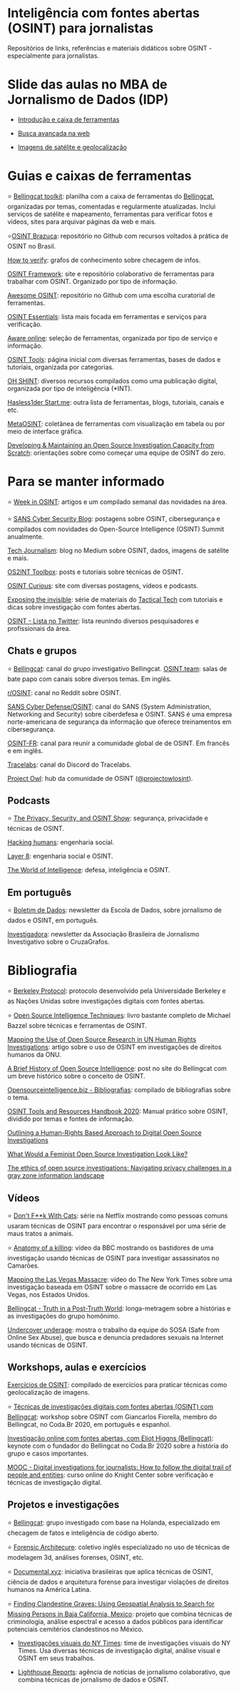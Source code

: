 # Inteligência com fontes abertas (OSINT) para jornalistas

Repositórios de links, referências e materiais didáticos sobre OSINT - especialmente para jornalistas.

# Slide das aulas no MBA de Jornalismo de Dados (IDP) 

- [Introdução e caixa de ferramentas](https://belisards.github.io/osint/slides/aula_1.html)

- [Busca avançada na web](https://belisards.github.io/osint/slides/aula_2.html)

- [Imagens de satélite e geolocalização](https://belisards.github.io/osint/slides/aula_3.html)

# Guias e caixas de ferramentas

⭐ [Bellingcat toolkit](https://bit.ly/bcattools): planilha com a caixa de ferramentas do [Bellingcat](https://www.bellingcat.com/), organizadas por temas, comentadas e regularmente atualizadas. Inclui serviços de satélite e mapeamento, ferramentas para verificar fotos e vídeos, sites para arquivar páginas da web e mais. 

⭐[OSINT Brazuca](https://github.com/osintbrazuca/OSINT-Brazuca): repositório no Github com recursos voltados à prática de OSINT no Brasil.

[How to verify](https://www.howtoverify.info/): grafos de conhecimento sobre checagem de infos.

[OSINT Framework](https://osintframework.com/): site e repositório colaborativo de ferramentas para trabalhar com OSINT. Organizado por tipo de informação.

[Awesome OSINT](https://github.com/jivoi/awesome-osint): repositório no Github com uma escolha curatorial de ferramentas.

[OSINT Essentials](https://www.osintessentials.com/): lista mais focada em ferramentas e serviços para verificação.

[Aware online](https://www.aware-online.com/en/osint-tools/): seleção de ferramentas, organizada por tipo de serviço e informação.

[OSINT Tools](https://start.me/p/7kxyy2/osint-tools-curated-by-lorand-bodo): página inicial com diversas ferramentas, bases de dados e tutoriais, organizada por categorias.

[OH SHINT](https://ohshint.gitbook.io/oh-shint-its-a-blog/): diversos recursos compilados como uma publicação digital, organizada por tipo de inteligência (*INT).

[Hasless1der Start.me](https://start.me/p/DPYPMz/the-ultimate-osint-collection): outra lista de ferramentas, blogs, tutoriais, canais e etc.

[MetaOSINT](https://metaosint.github.io/): coletânea de ferramentas com visualização em tabela ou por meio de interface gráfica.

[Developing & Maintaining an Open Source Investigation Capacity from Scratch](https://iiim.un.org/wp-content/uploads/2025/07/Open-Source-Workshop-Report.pdf): orientações sobre como começar uma equipe de OSINT do zero.

# Para se manter informado

⭐ [Week in OSINT](https://sector035.nl/articles/category:week-in-osint): artigos e um compilado semanal das novidades na área.

⭐ [SANS Cyber Security Blog](https://www.sans.org/blog/?focus-area=open-source-intelligence): postagens sobre OSINT, cibersegurança e compilados com novidades do Open-Source Intelligence (OSINT) Summit anualmente.

[Tech Journalism](https://techjournalism.medium.com/): blog no Medium sobre OSINT, dados, imagens de satélite e mais.

[OS2INT Toolbox](https://os2int.com/toolbox/): posts e tutoriais sobre técnicas de OSINT.

[OSINT Curious](https://osintcurio.us/): site com diversas postagens, vídeos e podcasts.

[Exposing the invisible](https://kit.exposingtheinvisible.org/en/): série de materiais do [Tactical Tech](https://tacticaltech.org/) com tutoriais e dicas sobre investigação com fontes abertas.

[OSINT - Lista no Twitter](https://twitter.com/i/lists/1116866807019732992): lista reunindo diversos pesquisadores e profissionais da área.

## Chats e grupos

⭐ [Bellingcat](https://discord.gg/nTaNPmz): canal do grupo investigativo Bellingcat. 
[OSINT.team](https://osint.team): salas de bate papo com canais sobre diversos temas. Em inglês.

[r/OSINT](https://www.reddit.com/r/OSINT/): canal no Reddit sobre OSINT.

[SANS Cyber Defense/OSINT](https://discord.com/invite/mKvZzgp2FE): canal do SANS (System Administration, Networking and Security) sobre ciberdefesa e OSINT. SANS é uma empresa norte-americana de segurança da informação que oferece treinamentos em cibersegurança. 

[OSINT-FR](https://osintfr.com/en/home/): canal para reunir a comunidade global de de OSINT. Em francês e em inglês.

[Tracelabs](https://www.tracelabs.org/get-involved): canal do Discord do Tracelabs. 

[Project Owl](https://discord.com/invite/projectowl): hub da comunidade de OSINT ([@projectowlosint](https://twitter.com/projectowlosint)).

## Podcasts

⭐ [The Privacy, Security, and OSINT Show](https://inteltechniques.com/podcast.html): segurança, privacidade e técnicas de OSINT.

[Hacking humans](https://thecyberwire.com/podcasts/hacking-humans): engenharia social.

[Layer 8](https://layer8conference.com/the-layer-8-podcast/): engenharia social e OSINT.

[The World of Intelligence](https://podcasts.apple.com/us/podcast/the-world-of-intelligence/id1477524651): defesa, inteligência e OSINT.

## Em português

⭐ [Boletim de Dados](escoladedados.org/membresia): newsletter da Escola de Dados, sobre jornalismo de dados e OSINT, em português.

[Investigadora](https://investigadora.substack.com/): newsletter da Associação Brasileira de Jornalismo Investigativo sobre o CruzaGrafos.

# Bibliografia

⭐ [Berkeley Protocol](https://www.ohchr.org/Documents/Publications/OHCHR_BerkeleyProtocol.pdf): protocolo desenvolvido pela Universidade Berkeley e as Nações Unidas sobre investigações digitais com fontes abertas.

⭐ [Open Source Intelligence Techniques](https://inteltechniques.com/book1.html): livro bastante completo de Michael Bazzel sobre técnicas e ferramentas de OSINT. 

[Mapping the Use of Open Source Research in UN Human Rights Investigations](https://academic.oup.com/jhrp/article/14/2/554/6573245?login=false): artigo sobre o uso de OSINT em investigações de direitos humanos da ONU.

[A Brief History of Open Source Intelligence](https://www.bellingcat.com/resources/articles/2016/07/14/a-brief-history-of-open-source-intelligence): post no site do Bellingcat com um breve histórico sobre o conceito de OSINT.

[Opensourceintelligence.biz - Bibliografias](http://bib.opensourceintelligence.biz/): compilado de bibliografias sobre o tema.

[OSINT Tools and Resources Handbook 2020](https://i-intelligence.eu/uploads/public-documents/OSINT_Handbook_2020.pdf): Manual prático sobre OSINT, dividido por temas  e fontes de informação.

[Outlining a Human-Rights Based Approach to Digital Open Source Investigations](https://repository.essex.ac.uk/32642/1/Outlining%20a%20Human-Rights%20Based%20Approach%20to%20Digital%20Open%20Source%20Investigations.pdf)

[What Would a Feminist Open Source Investigation Look Like?](https://research-architecture.org/What-Would-a-Feminist-Open-Source-Investigation-Look-Like)

[The ethics of open source investigations: Navigating privacy challenges in a gray zone information landscape](https://journals.sagepub.com/doi/10.1177/14648849241274104#bibr44-14648849241274104)

## Vídeos

⭐ [Don't F**k With Cats](https://www.netflix.com/br/title/81031373): série na Netflix mostrando como pessoas comuns usaram técnicas de OSINT para encontrar o responsável por uma série de maus tratos a animais.

⭐ [Anatomy of a killing](https://www.youtube.com/watch?v=4G9S-eoLgX4): vídeo da BBC mostrando os bastidores de uma investigação usando técnicas de OSINT para investigar assassinatos no Camarões.

[Mapping the Las Vegas Massacre](https://www.youtube.com/watch?v=krr4u6uGdzc): vídeo do The New York Times sobre uma investigação baseada em OSINT sobre o massacre de ocorrido em Las Vegas, nos Estados Unidos.

[Bellingcat - Truth in a Post-Truth World](): longa-metragem sobre a histórias e as investigações do grupo homônimo.

[Undercover underage](https://www.imdb.com/title/tt15588682/): mostra o trabalho da equipe do SOSA (Safe from Online Sex Abuse), que busca e denuncia predadores sexuais na Internet usando técnicas de OSINT.

## Workshops, aulas e exercícios

[Exercícios de OSINT](https://gralhix.com/list-of-osint-exercises/): compilado de exercícios para praticar técnicas como geolocalização de imagens.

⭐ [Técnicas de investigações digitais com fontes abertas (OSINT) com Bellingcat](https://www.youtube.com/watch?v=JoXvnc-gDD0): workshop sobre OSINT com Giancarlos Fiorella, membro do Bellingcat, no Coda.Br 2020, em português e espanhol.

[Investigação online com fontes abertas, com Eliot Higgns (Bellingcat)](https://www.youtube.com/watch?v=dtXRUXzfLcU&t=0s): keynote com o fundador do Bellingcat no Coda.Br 2020 sobre a história do grupo e casos importantes.

[MOOC - Digital investigations for journalists: How to follow the digital trail of people and entities](https://journalismcourses.org/pt-br/course/digitalinvestigations/): curso online do Knight Center sobre verificação e técnicas de investigação digital.

## Projetos e investigações

⭐ [Bellingcat](https://www.bellingcat.com/): grupo investigado com base na Holanda, especializado em checagem de fatos e inteligência de código aberto.

⭐ [Forensic Architecure](https://forensic-architecture.org/): coletivo inglês especializado no uso de técnicas de modelagem 3d, análises forenses, OSINT, etc.

⭐ [Documental.xyz](https://documental.xyz/): iniciativa brasileiras que aplica técnicas de OSINT, ciência de dados e arquitetura forense para investigar violações de direitos humanos na América Latina.

⭐ [Finding Clandestine Graves: Using Geospatial Analysis to Search for Missing Persons in Baja California, Mexico](https://citizenevidence.org/2022/06/30/finding-clandestine-graves-using-geospatial-analysis-to-search-for-missing-persons-in-baja-california-mexico/): projeto que combina técnicas de criminologia, análise espectral e acesso a dados públicos para identificar potenciais cemitérios clandestinos no México.

* [Investigações visuais do NY Times](https://www.nytimes.com/spotlight/visual-investigations): time de investigações visuais do NY Times. Usa diversas técnicas de investigação digital, análise visual e OSINT em seus trabalhos.

* [Lighthouse Reports](https://www.lighthousereports.com/): agência de notícias de jornalismo colaborativo, que combina técnicas de jornalismo de dados e OSINT.
